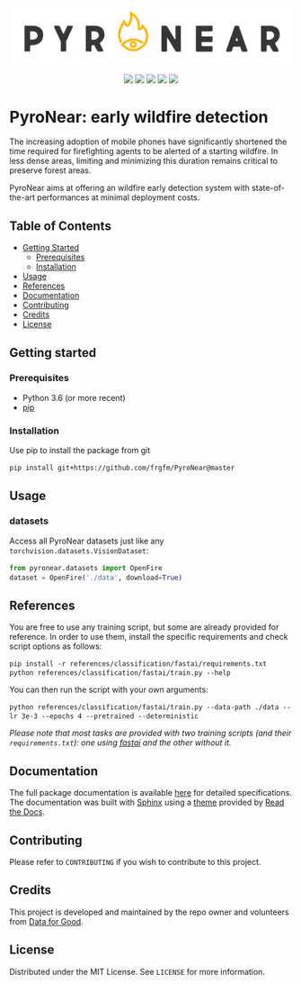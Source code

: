 ![PyroNear Logo](docs/source/_static/img/pyronear-logo-dark.png)

<p align="center">
    <a href="LICENSE" alt="License">
        <img src="https://img.shields.io/badge/License-MIT-brightgreen.svg" /></a>
    <a href="https://www.codacy.com/manual/fg/pyronear?utm_source=github.com&amp;utm_medium=referral&amp;utm_content=frgfm/PyroNear&amp;utm_campaign=Badge_Grade">
        <img src="https://api.codacy.com/project/badge/Grade/55423de221b14b18a5e35804574d5d5a"/></a>
    <a href="https://circleci.com/gh/frgfm/PyroNear">
        <img src="https://circleci.com/gh/frgfm/PyroNear.svg?style=shield" /></a>
    <a href="https://codecov.io/gh/frgfm/PyroNear">
  		<img src="https://codecov.io/gh/frgfm/PyroNear/branch/master/graph/badge.svg" /></a>
    <a href="https://frgfm.github.io/PyroNear">
  		<img src="https://img.shields.io/badge/docs-available-blue.svg" /></a>
</p>



# PyroNear: early wildfire detection

The increasing adoption of mobile phones have significantly shortened the time required for firefighting agents to be alerted of a starting wildfire. In less dense areas, limiting and minimizing this duration remains critical to preserve forest areas.

PyroNear aims at offering an wildfire early detection system with state-of-the-art performances at minimal deployment costs.



## Table of Contents

* [Getting Started](#getting-started)
  * [Prerequisites](#prerequisites)
  * [Installation](#installation)
* [Usage](#usage)
* [References](#references)
* [Documentation](#documentation)
* [Contributing](#contributing)
* [Credits](#credits)
* [License](#license)



## Getting started

### Prerequisites

- Python 3.6 (or more recent)
- [pip](https://pip.pypa.io/en/stable/)

### Installation

Use pip to install the package from git

```shell
pip install git+https://github.com/frgfm/PyroNear@master
```



## Usage

### datasets

Access all PyroNear datasets just like any `torchvision.datasets.VisionDataset`:

```python
from pyronear.datasets import OpenFire
dataset = OpenFire('./data', download=True)
```



## References

You are free to use any training script, but some are already provided for reference. In order to use them, install the specific requirements and check script options as follows:

```shell
pip install -r references/classification/fastai/requirements.txt
python references/classification/fastai/train.py --help
```

You can then run the script with your own arguments:

```shell
python references/classification/fastai/train.py --data-path ./data --lr 3e-3 --epochs 4 --pretrained --deterministic
```

*Please note that most tasks are provided with two training scripts (and their `requirements.txt`): one using [fastai](https://github.com/fastai/fastai) and the other without it.*



## Documentation

The full package documentation is available [here](<https://frgfm.github.io/PyroNear/>) for detailed specifications. The documentation was built with [Sphinx](sphinx-doc.org) using a [theme](github.com/readthedocs/sphinx_rtd_theme) provided by [Read the Docs](readthedocs.org).



## Contributing

Please refer to `CONTRIBUTING` if you wish to contribute to this project.



## Credits

This project is developed and maintained by the repo owner and volunteers from [Data for Good](https://dataforgood.fr/).



## License

Distributed under the MIT License. See `LICENSE` for more information.